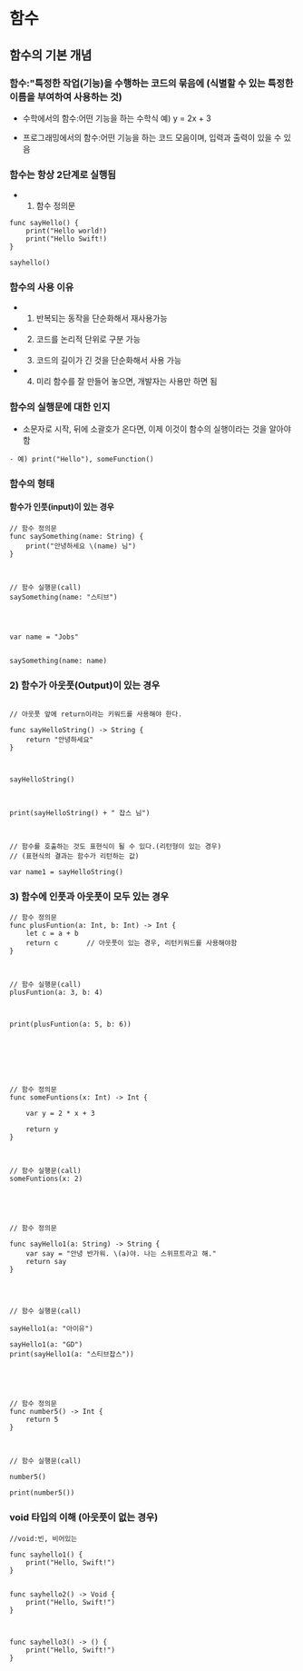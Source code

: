 # 함수

## 함수의 기본 개념

### 함수:"특정한 작업(기능)을 수행하는 코드의 묶음에 (식별할 수 있는 특정한 이름을 부여하여 사용하는 것)

- 수학에서의 함수:어떤 기능을 하는 수학식 예) y = 2x + 3

- 프로그래밍에서의 함수:어떤 기능을 하는 코드 모음이며, 입력과 출력이 있을 수 있음

### 함수는 항상 2단계로 실행됨

- 1. 함수 정의문

```
func sayHello() {
    print("Hello world!)
    print("Hello Swift!)
}

sayhello()

```

### 함수의 사용 이유

- 1. 반복되는 동작을 단순화해서 재사용가능

- 2. 코드를 논리적 단위로 구분 가능

- 3. 코드의 길이가 긴 것을 단순화해서 사용 가능

- 4. 미리 함수를 잘 만들어 놓으면, 개발자는 사용만 하면 됨

### 함수의 실행문에 대한 인지

- 소문자로 시작, 뒤에 소괄호가 온다면, 이제 이것이 함수의 실행이라는 것을 알아야 함

```
- 예) print("Hello"), someFunction()

```

### 함수의 형태

#### 함수가 인풋(input)이 있는 경우

```
// 함수 정의문
func saySomething(name: String) {
    print("안녕하세요 \(name) 님")
}



// 함수 실행문(call)
saySomething(name: "스티브")




var name = "Jobs"


saySomething(name: name)

```

### 2) 함수가 아웃풋(Output)이 있는 경우

```

// 아웃풋 앞에 return이라는 키워드를 사용해야 한다.

func sayHelloString() -> String {
    return "안녕하세요"
}



sayHelloString()



print(sayHelloString() + " 잡스 님")



// 함수를 호출하는 것도 표현식이 될 수 있다.(리턴형이 있는 경우)
// (표현식의 결과는 함수가 리턴하는 값)

var name1 = sayHelloString()

```

### 3) 함수에 인풋과 아웃풋이 모두 있는 경우

```
// 함수 정의문
func plusFuntion(a: Int, b: Int) -> Int {
    let c = a + b
    return c       // 아웃풋이 있는 경우, 리턴키워드를 사용해야함
}



// 함수 실행문(call)
plusFuntion(a: 3, b: 4)



print(plusFuntion(a: 5, b: 6))







// 함수 정의문
func someFuntions(x: Int) -> Int {

    var y = 2 * x + 3

    return y
}



// 함수 실행문(call)
someFuntions(x: 2)





// 함수 정의문

func sayHello1(a: String) -> String {
    var say = "안녕 반가워. \(a)야. 나는 스위프트라고 해."
    return say
}




// 함수 실행문(call)

sayHello1(a: "아이유")

sayHello1(a: "GD")
print(sayHello1(a: "스티브잡스"))





// 함수 정의문
func number5() -> Int {
    return 5
}



// 함수 실행문(call)

number5()

print(number5())

```

### void 타입의 이해 (아웃풋이 없는 경우)

```
//void:빈, 비어있는

func sayhello1() {
    print("Hello, Swift!")
}


func sayhello2() -> Void {
    print("Hello, Swift!")
}



func sayhello3() -> () {
    print("Hello, Swift!")
}
```
